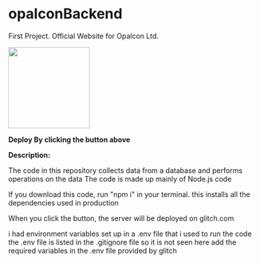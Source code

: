 # opalconBackend

First Project. Official Website for Opalcon Ltd.


[ <img src="https://cdn.gomix.com/2bdfb3f8-05ef-4035-a06e-2043962a3a13%2Fremix-button.svg" width="163px" />](https://glitch.com/edit/#!/import/github/JM-TheLoner/opalconBackend)

**Deploy By clicking the button above**

**Description:**

The code in this repository collects data from a database and performs operations on the data
The code is made up mainly of Node.js code

If you download this code, run "npm i" in your terminal. this installs all the dependencies used in production

When you click the button, the server will be deployed on glitch.com

i had environment variables set up in a .env file that i used to run the code
the .env file is listed in the .gitignore file so it is not seen here
add the required variables in the .env file provided by glitch